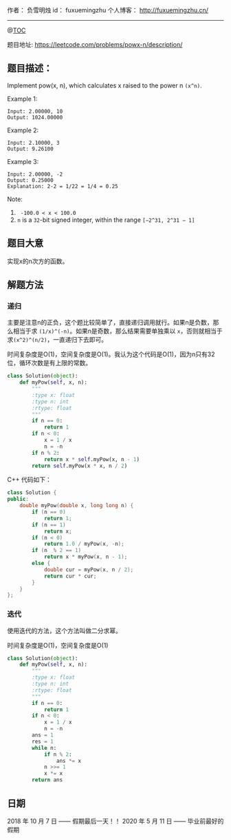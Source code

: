 作者： 		负雪明烛 
id：				fuxuemingzhu
个人博客：	http://fuxuemingzhu.cn/

---
@[TOC](目录)

题目地址: https://leetcode.com/problems/powx-n/description/

## 题目描述：

Implement pow(x, n), which calculates x raised to the power n ``(x^n)``.

Example 1:

    Input: 2.00000, 10
    Output: 1024.00000

Example 2:

    Input: 2.10000, 3
    Output: 9.26100

Example 3:
    
    Input: 2.00000, -2
    Output: 0.25000
    Explanation: 2-2 = 1/22 = 1/4 = 0.25

Note:

1. ` -100.0 < x < 100.0`
1.  `n` is a `32`-bit signed integer, within the range `[−2^31, 2^31 − 1]`

## 题目大意

实现x的n次方的函数。

## 解题方法

### 递归

主要是注意n的正负，这个题比较简单了，直接递归调用就行。如果n是负数，那么相当于求 `(1/x)^(-n)`。如果n是奇数，那么结果需要单独乘以 `x`，否则就相当于求`(x^2)^(n/2)`，一直递归下去即可。

时间复杂度是O(1)，空间复杂度是O(1)。我认为这个代码是O(1)，因为n只有32位，循环次数是有上限的常数。

```python
class Solution(object):
    def myPow(self, x, n):
        """
        :type x: float
        :type n: int
        :rtype: float
        """
        if n == 0:
            return 1
        if n < 0:
            x = 1 / x
            n = -n
        if n % 2:
            return x * self.myPow(x, n - 1)
        return self.myPow(x * x, n / 2)
```
C++ 代码如下：

```cpp
class Solution {
public:
    double myPow(double x, long long n) {
        if (n == 0)
            return 1;
        if (n == 1)
            return x;
        if (n < 0)
            return 1.0 / myPow(x, -n);
        if (n  % 2 == 1)
            return x * myPow(x, n - 1);
        else {
            double cur = myPow(x, n / 2);
            return cur * cur;
        }
    }
};
```

### 迭代

使用迭代的方法，这个方法叫做二分求幂。

时间复杂度是O(1)，空间复杂度是O(1)

```python
class Solution(object):
    def myPow(self, x, n):
        """
        :type x: float
        :type n: int
        :rtype: float
        """
        if n == 0:
            return 1
        if n < 0:
            x = 1 / x
            n = -n
        ans = 1
        res = 1
        while n:
            if n % 2:
                ans *= x
            n >>= 1
            x *= x
        return ans
```



## 日期

2018 年 10 月 7 日 —— 假期最后一天！！
2020 年 5 月 11 日 —— 毕业前最好的假期
